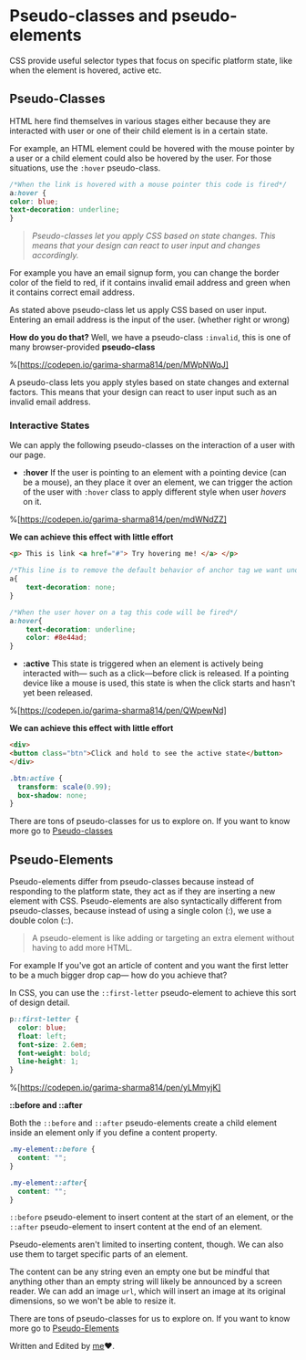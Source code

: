 # Pseudo-classes and pseudo-elements

CSS provide useful selector types that focus on specific platform state, like when the element is hovered, active etc.

## Pseudo-Classes
HTML here find themselves in various stages either because they are interacted with user or one of their child element is in a certain state. 

For example, an HTML element could be hovered with the mouse pointer by a user or a child element could also be hovered by the user. For those situations, use the `:hover` pseudo-class.

```css
/*When the link is hovered with a mouse pointer this code is fired*/
a:hover {
color: blue;
text-decoration: underline;
}
```

> *Pseudo-classes let you apply CSS based on state changes. This means that your design can react to user input and changes accordingly.*

For example 
you have an email signup form, you can change the border color of the field to red, if it contains invalid email address and green when it contains correct email address.

As stated above pseudo-class let us apply CSS based on user input. Entering an email address is the input of the user. (whether right or wrong)

**How do you do that?**
Well, we have a pseudo-class `:invalid`, this is one of many browser-provided **pseudo-class**

%[https://codepen.io/garima-sharma814/pen/MWpNWqJ]

A pseudo-class lets you apply styles based on state changes and external factors. This means that your design can react to user input such as an invalid email address. 

### Interactive States

We can apply the following pseudo-classes on the interaction of a user with our page.

- **:hover**
If the user is pointing to an element with a pointing device (can be a mouse), an they place it over an element, we can trigger the action of the user with `:hover` class to apply different style when user *hovers* on it.

%[https://codepen.io/garima-sharma814/pen/mdWNdZZ]

**We can achieve this effect with little effort**
```html
<p> This is link <a href="#"> Try hovering me! </a> </p>
```

```css 
/*This line is to remove the default behavior of anchor tag we want underline effect one hover */
a{ 
    text-decoration: none; 
}

/*When the user hover on a tag this code will be fired*/
a:hover{
    text-decoration: underline;
    color: #8e44ad;
}
```

- **:active**
This state is triggered when an element is actively being interacted with— such as a click—before click is released. If a pointing device like a mouse is used, this state is when the click starts and hasn't yet been released.

%[https://codepen.io/garima-sharma814/pen/QWpewNd]

**We can achieve this effect with little effort**
```html
<div>
<button class="btn">Click and hold to see the active state</button>
</div>
```

```css
.btn:active {
  transform: scale(0.99);
  box-shadow: none;
}
```

There are tons of pseudo-classes for us to explore on. If you want to know more go to [Pseudo-classes](https://developer.mozilla.org/en-US/docs/Web/CSS/Pseudo-classes)

## Pseudo-Elements 
Pseudo-elements differ from pseudo-classes because instead of responding to the platform state, they act as if they are inserting a new element with CSS. Pseudo-elements are also syntactically different from pseudo-classes, because instead of using a single colon (:), we use a double colon (::).

>A pseudo-element is like adding or targeting an extra element without having to add more HTML. 


For example
If you've got an article of content and you want the first letter to be a much bigger drop cap— how do you achieve that?

In CSS, you can use the `::first-letter` pseudo-element to achieve this sort of design detail.

```css
p::first-letter {
  color: blue;
  float: left;
  font-size: 2.6em;
  font-weight: bold;
  line-height: 1;
}
```
%[https://codepen.io/garima-sharma814/pen/yLMmyjK]

**::before and ::after**

Both the `::before` and `::after` pseudo-elements create a child element inside an element only if you define a content property.

```css
.my-element::before {
  content: "";
}
```

```css
.my-element::after{
  content: "";
}
```

`::before` pseudo-element to insert content at the start of an element, or the `::after` pseudo-element to insert content at the end of an element.

Pseudo-elements aren't limited to inserting content, though. We can also use them to target specific parts of an element.

The content can be any string even an empty one but be mindful that anything other than an empty string will likely be announced by a screen reader. We can add an image `url`, which will insert an image at its original dimensions, so we won't be able to resize it.

There are tons of pseudo-classes for us to explore on. If you want to know more go to [Pseudo-Elements](https://developer.mozilla.org/en-US/docs/Web/CSS/Pseudo-elements)

Written and Edited by [me](https://twitter.com/garimavatss)❤.



